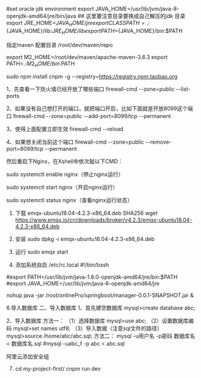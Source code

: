 #set oracle jdk environment
export JAVA_HOME=/usr/lib/jvm/java-8-openjdk-amd64/jre/bin/java  ## 这里要注意目录要换成自己解压的jdk 目录
export JRE_HOME=${JAVA_HOME}/jre  
export CLASSPATH=.:${JAVA_HOME}/lib:${JRE_HOME}/lib  
export PATH=${JAVA_HOME}/bin:$PATH  


指定maven 配置目录
<localRepository>/root/dev/maven/repo</localRepository>  
  
  
 export M2_HOME=/root/dev/maven/apache-maven-3.6.3
 export PATH=.:$M2_HOME/bin:$PATH
 
 
 sudo npm install cnpm -g --registry=https://registry.npm.taobao.org
 
 
1、先查看一下防火墙已经开放了哪些端口
firewall-cmd --zone=public --list-ports

2、如果没有自己想打开的端口，就把端口开启，比如下面就是开放8099这个端口
firewall-cmd --zone=public --add-port=8099/tcp --permanent

3、使得上面配置立即生效
firewall-cmd --reload

4、如果想关闭当前这个端口
firewall-cmd --zone=public --remove-port=8099/tcp --permanent


然后重启下Nginx，在Xshell中依次敲以下CMD：

sudo systemctl enable nginx（停止nginx运行）

sudo systemctl start nginx（开启nginx运行）

sudo systemctl status nginx（查看nginx运行状态）


1. 下载 emqx-ubuntu18.04-4.2.3-x86_64.deb SHA256
wget https://www.emqx.io/cn/downloads/broker/v4.2.3/emqx-ubuntu18.04-4.2.3-x86_64.deb
2. 安装
sudo dpkg -i emqx-ubuntu18.04-4.2.3-x86_64.deb
3. 运行
sudo emqx start



5. 添加系统自启
/etc/rc.local
#!/bin/bash

#export PATH=/usr/lib/jvm/java-1.8.0-openjdk-amd64/jre/bin:$PATH
#export JAVA_HOME=/usr/lib/jvm/java-8-openjdk-amd64/jre

nohup java -jar /root/onlinePro/springboot/manager-0.0.1-SNAPSHOT.jar &

6.导入数据库
二、导入数据库
1、首先建空数据库
mysql>create database abc;

2、导入数据库
方法一：
（1）选择数据库
mysql>use abc;
（2）设置数据库编码
mysql>set names utf8;
（3）导入数据（注意sql文件的路径）
mysql>source /home/abc/abc.sql;
方法二：
mysql -u用户名 -p密码 数据库名 < 数据库名.sql
#mysql -uabc_f -p abc < abc.sql

阿里云添加安全组

7. cd my-project-first/
   cnpm run dev
